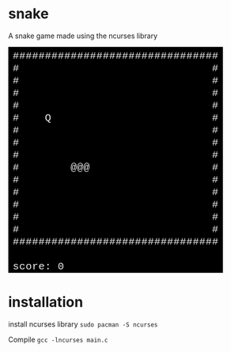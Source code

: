 # snake
A snake game made using the ncurses library

![gameplay](./gameplay.gif)

# installation

install ncurses library
`sudo pacman -S ncurses`

Compile
```gcc -lncurses main.c```
